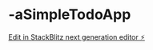 # -aSimpleTodoApp

[Edit in StackBlitz next generation editor ⚡️](https://stackblitz.com/~/github.com/rajgop1/-aSimpleTodoApp)